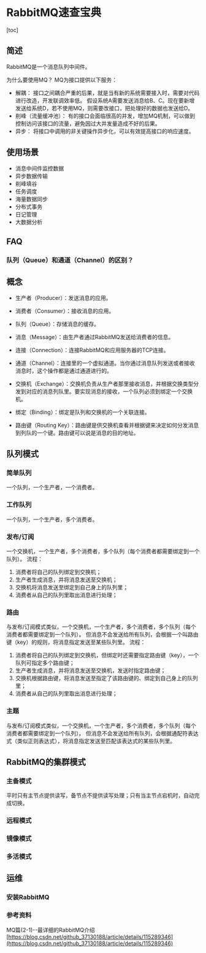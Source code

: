 # RabbitMQ速查宝典

[toc]

## 简述
RabbitMQ是一个消息队列中间件。

为什么要使用MQ？
MQ为接口提供以下服务：
* 解耦：
  接口之间耦合严重的后果，就是当有新的系统需要接入时，需要对代码进行改造，开发联调效率低。
  假设系统A需要发送消息给B、C。现在要新增发送给系统D，若不使用MQ，则需要改接口，把处理好的数据也发送给D。
* 削峰（流量缓冲池）：
  有的接口会面临很高的并发，增加MQ机制，可以做到控制访问该接口的流量，避免因过大并发量造成不好的后果。
* 异步：
  将接口中调用的非关键操作异步化，可以有效提高接口的响应速度。
## 使用场景
* 消息中间件监控数据
* 异步数据传输
* 削峰填谷
* 任务调度
* 海量数据同步
* 分布式事务
* 日记管理
* 大数据分析
## FAQ
### 队列（Queue）和通道（Channel）的区别？

## 概念
* 生产者（Producer）：发送消息的应用。

* 消费者（Consumer）：接收消息的应用。

* 队列（Queue）：存储消息的缓存。

* 消息（Message）：由生产者通过RabbitMQ发送给消费者的信息。

* 连接（Connection）：连接RabbitMQ和应用服务器的TCP连接。

* 通道（Channel）：连接里的一个虚拟通道。当你通过消息队列发送或者接收消息时，这个操作都是通过通道进行的。

* 交换机（Exchange）：交换机负责从生产者那里接收消息，并根据交换类型分发到对应的消息列队里。要实现消息的接收，一个队列必须到绑定一个交换机。

* 绑定（Binding）：绑定是队列和交换机的一个关联连接。

* 路由键（Routing Key）：路由键是供交换机查看并根据键来决定如何分发消息到列队的一个键。路由键可以说是消息的目的地址。


## 队列模式
### 简单队列
一个队列，一个生产者，一个消费者。
### 工作队列
一个队列，一个生产者，多个消费者。
### 发布/订阅
一个交换机，一个生产者，多个消费者，多个队列（每个消费者都需要绑定到一个队列）。
流程：
1. 消费者将自己的队列绑定到交换机；
2. 生产者生成消息，并将消息发送至交换机；
3. 交换机将消息发送至绑定到自己身上的队列里；
4. 消费者从自己的队列里取出消息进行处理；
### 路由
与发布/订阅模式类似，一个交换机，一个生产者，多个消费者，多个队列（每个消费者都需要绑定到一个队列）。
但消息不会发送给所有队列，会根据一个叫路由键（key）的规则，将消息指定发送至某些队列里。
流程：
1. 消费者将自己的队列绑定到交换机，但绑定时还需要指定路由键（key），一个队列可指定多个路由键；
2. 生产者生成消息，并将消息发送至交换机，发送时指定路由键；
3. 交换机根据路由键，将消息发送至指定了该路由键的、绑定到自己身上的队列里；
4. 消费者从自己的队列里取出消息进行处理；

### 主题
与发布/订阅模式类似，一个交换机，一个生产者，多个消费者，多个队列（每个消费者都需要绑定到一个队列）。
但消息不会发送给所有队列，会根据通配符表达式（类似正则表达式），将消息指定发送至匹配该表达式的某些队列里。

## RabbitMQ的集群模式
### 主备模式
平时只有主节点提供读写，备节点不提供读写处理；只有当主节点宕机时，自动完成切换。
### 远程模式
### 镜像模式
### 多活模式


## 运维
### 安装RabbitMQ
### 参考资料

MQ篇(2-1)--最详细的RabbitMQ介绍 [https://blog.csdn.net/github_37130188/article/details/115289346](https://blog.csdn.net/github_37130188/article/details/115289346)

